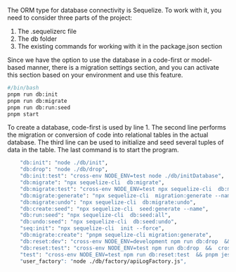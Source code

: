 The ORM type for database connectivity is Sequelize. To work with it, you need to consider three parts of the project:

1. The .sequelizerc file
2. The db folder
3. The existing commands for working with it in the package.json section

Since we have the option to use the database in a code-first or model-based manner, there is a migration settings section, and you can activate this section based on your environment and use this feature.

```bash
#/bin/bash
pnpm run db:init
pnpm run db:migrate
pnpm run db:run:seed
pnpm start
```

To create a database, code-first is used by line 1.
The second line performs the migration or conversion of code into relational tables in the actual database.
The third line can be used to initialize and seed several tuples of data in the table.
The last command is to start the program.

```bash
    "db:init": "node ./db/init",
    "db:drop": "node ./db/drop",
    "db:init:test": "cross-env NODE_ENV=test node ./db/initDatabase",
    "db:migrate": "npx sequelize-cli  db:migrate",
    "db:migrate:test": "cross-env NODE_ENV=test npx sequelize-cli  db:migrate",
    "db:migrate:generate": "npx sequelize-cli  migration:generate --name",
    "db:migrate:undo": "npx sequelize-cli  db:migrate:undo",
    "db:create:seed": "npx sequelize-cli  seed:generate --name",
    "db:run:seed": "npx sequelize-cli  db:seed:all",
    "db:undo:seed": "npx sequelize-cli  db:seed:undo",
    "seq:init": "npx sequelize-cli  init --force",
    "db:migrate:create": "pnpm sequelize-cli migration:generate",
    "db:reset:dev": "cross-env NODE_ENV=development npm run db:drop  &&  cross-env NODE_ENV=development npm run db:init  && cross-env NODE_ENV=development npm run db:migrate && cross-env NODE_ENV=development npm run db:run:seed",
    "db:reset:test": "cross-env NODE_ENV=test npm run db:drop  &&  cross-env NODE_ENV=test npm run db:init  && cross-env NODE_ENV=test npm run db:migrate && cross-env NODE_ENV=test npm run db:run:seed",
    "test": "cross-env NODE_ENV=test npm run db:reset:test  && pnpm jest --clearCache  && cross-env NODE_ENV=test
    "user_factory": "node ./db/factory/apiLogFactory.js",
```
